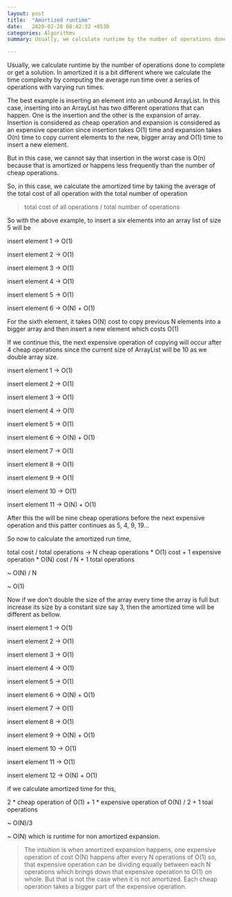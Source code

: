 ```yaml
---
layout: post
title:  "Amortized runtime"
date:   2020-02-20 08:42:32 +0530
categories: Algorithms
summary: Usually, we calculate runtime by the number of operations done to complete or get a solution. In amortized it is a bit different where we calculate the time complexity by computing the average run time over a series of operations with varying run times.

---
```


Usually, we calculate runtime by the number of operations done to complete or get a solution. In amortized it is a bit different where we calculate the time complexity by computing the average run time over a series of operations with varying run times.

The best example is inserting an element into an unbound ArrayList. In this case, inserting into an ArrayList has two different operations that can happen. One is the insertion and the other is the expansion of array. Insertion is considered as cheap operation and expansion is considered as an expensive operation since insertion takes O(1) time and expansion takes O(n) time to copy current elements to the new, bigger array and O(1) time to insert a new element.

But in this case, we cannot say that insertion in the worst case is O(n) because that is amortized or happens less frequently than the number of cheap operations.

So, in this case, we calculate the amortized time by taking the average of the total cost of all operation with the total number of operation

> total cost of all operations / total number of operations

So with the above example, to insert a six elements into an array list of size 5 will be

insert element 1 → O(1)

insert element 2 → O(1)

insert element 3 → O(1)

insert element 4 → O(1)

insert element 5 → O(1)

insert element 6 → O(N) + O(1)

For the sixth element, it takes O(N) cost to copy previous N elements into a bigger array and then insert a new element which costs O(1)

If we continue this, the next expensive operation of copying will occur after 4 cheap operations since the current size of ArrayList will be 10 as we double array size.  

insert element 1 → O(1)

insert element 2 → O(1)

insert element 3 → O(1)

insert element 4 → O(1)

insert element 5 → O(1)

insert element 6 → O(N) + O(1)

insert element 7 → O(1)

insert element 8 → O(1)

insert element 9 → O(1)

insert element 10 → O(1)

insert element 11 → O(N) + O(1)

After this the will be nine cheap operations before the next expensive operation and this patter continues as 5, 4, 9, 19...

So now to calculate the amortized run time,

total cost / total operations → N cheap operations * O(1) cost + 1 expensive operation * O(N) cost / N + 1 total operations

~ O(N) / N

~ O(1)

Now if we don't double the size of the array every time the array is full but increase its size by a constant size say 3, then the amortized time will be different as bellow.

insert element 1 → O(1)

insert element 2 → O(1)

insert element 3 → O(1)

insert element 4 → O(1)

insert element 5 → O(1)

insert element 6 → O(N) + O(1)

insert element 7 → O(1)

insert element 8 → O(1)

insert element 9 → O(N) + O(1)

insert element 10 → O(1)

insert element 11 → O(1)

insert element 12 → O(N) + O(1)

if we calculate amortized time for this,

2 * cheap operation of O(1) + 1 * expensive operation of O(N) / 2 + 1 toal operations

~ O(N)/3

~ O(N) which is runtime for non amortized expansion. 

> The intuition is when amortized expansion happens, one expensive operation of cost O(N) happens after every N operations of O(1) so, that expensive operation can be dividing equally between each N operations which brings down that expensive operation to O(1) on whole. But that is not the case when it is not amortized. Each cheap operation takes a bigger part of the expensive operation.